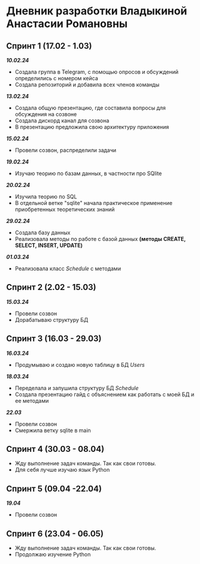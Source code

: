 <h1>Дневник разработки Владыкиной Анастасии Романовны</h1>
<h2>Спринт 1 (17.02 - 1.03)</h2>

***10.02.24***
- Создала группа в Telegram, с помощью опросов и обсуждений определились с номером кейса
- Создала репозиторий и добавила всех членов команды

***13.02.24***
- Создала общую презентацию, где составила вопросы для обсуждения на созвоне
- Создала дискорд канал для созвона
- В презентацию предложила свою архитектуру приложения

***15.02.24*** 
- Провели созвон, распределили задачи

***19.02.24*** 
- Изучаю теорию по базам данных, в частности про SQlite

***20.02.24***
- Изучила теорию по SQL
- В отдельной ветке "sqlite" начала практическое применение приобретенных теоретических знаний

***29.02.24***
- Создала базу данных
- Реализовала методы по работе с базой данных **(методы CREATE, SELECT, INSERT, UPDATE)**

***01.03.24***
- Реализовала класс *Schedule* с методами 

<h2>Спринт 2 (2.02 - 15.03)</h2>

***15.03.24***
- Провели созвон
- Дорабатываю структуру БД

<h2>Спринт 3 (16.03 - 29.03)</h2>

***16.03.24***
- Продумываю и создаю новую таблицу в БД *Users*

***18.03.24***
- Переделала и запушила структуру БД *Schedule*
- Создала презентацию гайд с объяснением как работать с моей БД и ее методами

***22.03***
- Провели созвон
- Смержила ветку sqlite в main

<h2>Спринт 4 (30.03 - 08.04)</h2>

- Жду выполнение задач команды. Так как свои готовы.
- Для себя лучше изучаю язык Python

<h2>Спринт 5 (09.04 -22.04)</h2>

***19.04***
- Провели созвон

<h2>Спринт 6 (23.04 - 06.05)</h2>

- Жду выполнение задач команды. Так как свои готовы.
- Продолжаю изучение Python
